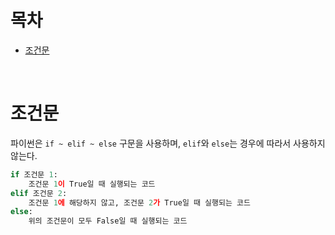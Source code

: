 # 목차

- [조건문](#조건문)

<br>

# 조건문

파이썬은 `if ~ elif ~ else` 구문을 사용하며, `elif`와 `else`는 경우에 따라서 사용하지 않는다.

```python
if 조건문 1:
    조건문 1이 True일 때 실행되는 코드
elif 조건문 2:
    조건문 1에 해당하지 않고, 조건문 2가 True일 때 실행되는 코드
else:
    위의 조건문이 모두 False일 때 실행되는 코드
```
